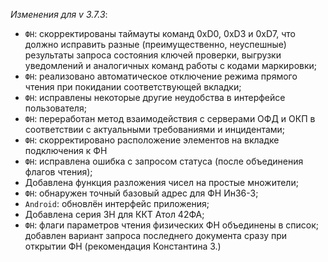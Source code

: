 _Изменения для v 3.7.3_:
- `ФН`: скорректированы таймауты команд 0xD0, 0xD3 и 0xD7, что должно исправить разные (преимущественно, неуспешные) результаты запроса состояния ключей проверки, выгрузки уведомлений и аналогичных команд работы с кодами маркировки;
- `ФН`: реализовано автоматическое отключение режима прямого чтения при покидании соответствующей вкладки;
- `ФН`: исправлены некоторые другие неудобства в интерфейсе пользователя;
- `ФН`: переработан метод взаимодействия с серверами ОФД и ОКП в соответствии с актуальными требованиями и инцидентами;
- `ФН`: скорректировано расположение элементов на вкладке подключения к ФН
- `ФН`: исправлена ошибка с запросом статуса (после объединения флагов чтения);
- Добавлена функция разложения чисел на простые множители;
- `ФН`: обнаружен точный базовый адрес для ФН Ин36-3;
- `Android`: обновлён интерфейс приложения;
- Добавлена серия ЗН для ККТ Атол 42ФА;
- `ФН`: флаги параметров чтения физических ФН объединены в список; добавлен вариант запроса последнего документа сразу при открытии ФН (рекомендация Константина З.)
